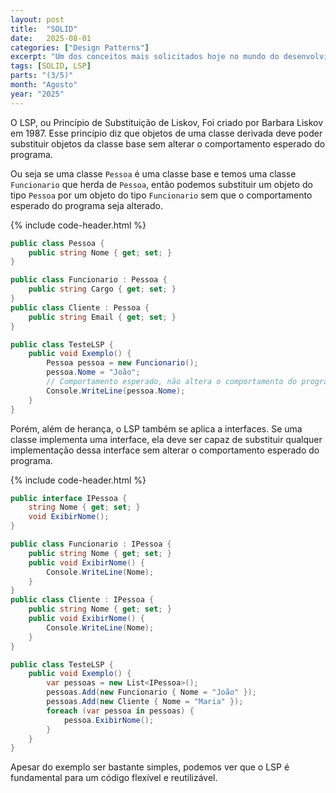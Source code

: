 ```yaml
---
layout: post
title:  "SOLID"
date:   2025-08-01
categories: ["Design Patterns"]
excerpt: "Um dos conceitos mais solicitados hoje no mundo do desenvolvimento é o conhecimento de SOLID. Nesse post, vamos explorar o LSP - Liskov Substitution Principle."
tags: [SOLID, LSP]
parts: "(3/5)"
month: "Agosto"
year: "2025"
---
```


O LSP, ou Princípio de Substituição de Liskov, Foi criado por Barbara Liskov em 1987. Esse princípio diz que objetos de uma classe derivada deve poder substituir objetos da classe base sem alterar o comportamento esperado do programa.

Ou seja se uma classe `Pessoa` é uma classe base e temos uma classe `Funcionario` que herda de `Pessoa`, então podemos substituir um objeto do tipo `Pessoa` por um objeto do tipo `Funcionario` sem que o comportamento esperado do programa seja alterado.

{% include code-header.html %}
``` csharp
public class Pessoa {
	public string Nome { get; set; }
}

public class Funcionario : Pessoa {
	public string Cargo { get; set; }
}
public class Cliente : Pessoa {
	public string Email { get; set; }
}

public class TesteLSP {
	public void Exemplo() {
		Pessoa pessoa = new Funcionario();
		pessoa.Nome = "João";
		// Comportamento esperado, não altera o comportamento do programa
		Console.WriteLine(pessoa.Nome);
	}
}
```

Porém, além de herança, o LSP também se aplica a interfaces. Se uma classe implementa uma interface, ela deve ser capaz de substituir qualquer implementação dessa interface sem alterar o comportamento esperado do programa.

{% include code-header.html %}
``` csharp
public interface IPessoa {
	string Nome { get; set; }
	void ExibirNome();
}

public class Funcionario : IPessoa {
	public string Nome { get; set; }
	public void ExibirNome() {
		Console.WriteLine(Nome);
	}
}
public class Cliente : IPessoa {
	public string Nome { get; set; }
	public void ExibirNome() {
		Console.WriteLine(Nome);
	}
}

public class TesteLSP {
	public void Exemplo() {
		var pessoas = new List<IPessoa>();
		pessoas.Add(new Funcionario { Nome = "João" });
		pessoas.Add(new Cliente { Nome = "Maria" });
		foreach (var pessoa in pessoas) {
			pessoa.ExibirNome();
		}
	}
}
```

Apesar do exemplo ser bastante simples, podemos ver que o LSP é fundamental para um código flexível e reutilizável. 